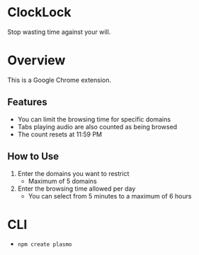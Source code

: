 # ClockLock

Stop wasting time against your will.

# Overview

This is a Google Chrome extension.

## Features

- You can limit the browsing time for specific domains
- Tabs playing audio are also counted as being browsed
- The count resets at 11:59 PM

## How to Use

1. Enter the domains you want to restrict
    - Maximum of 5 domains
2. Enter the browsing time allowed per day
    - You can select from 5 minutes to a maximum of 6 hours

# CLI

- `npm create plasmo`
